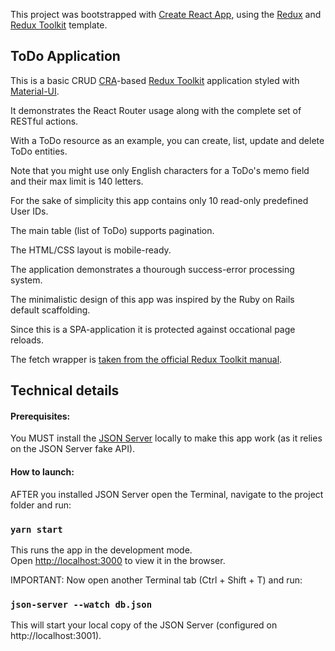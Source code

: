 This project was bootstrapped with [Create React App](https://github.com/facebook/create-react-app), using the [Redux](https://redux.js.org/) and [Redux Toolkit](https://redux-toolkit.js.org/) template.

## ToDo Application

This is a basic CRUD [CRA](https://create-react-app.dev/)-based [Redux Toolkit](https://redux-toolkit.js.org/) application styled with [Material-UI](https://material-ui.com/).

It demonstrates the React Router usage along with the complete set of RESTful actions.

With a ToDo resource as an example, you can create, list, update and delete ToDo entities.

Note that you might use only English characters for a ToDo's memo field and their max limit is 140 letters.

For the sake of simplicity this app contains only 10 read-only predefined User IDs.

The main table (list of ToDo) supports pagination.

The HTML/CSS layout is mobile-ready.

The application demonstrates a thourough success-error processing system.

The minimalistic design of this app was inspired by the Ruby on Rails default scaffolding.

Since this is a SPA-application it is protected against occational page reloads.

The fetch wrapper is [taken from the official Redux Toolkit manual](https://github.com/reduxjs/redux-essentials-example-app/blob/checkpoint-4-entitySlices/src/api/client.js).

## Technical details

#### Prerequisites:

You MUST install the [JSON Server](https://github.com/typicode/json-server) locally to make this app work (as it relies on the JSON Server fake API).

#### How to launch:

AFTER you installed JSON Server open the Terminal, navigate to the project folder and run:

### `yarn start`

This runs the app in the development mode.<br />
Open [http://localhost:3000](http://localhost:3000) to view it in the browser.

IMPORTANT: Now open another Terminal tab (Ctrl + Shift + T) and run:

### `json-server --watch db.json`

This will start your local copy of the JSON Server (configured on http://localhost:3001).
